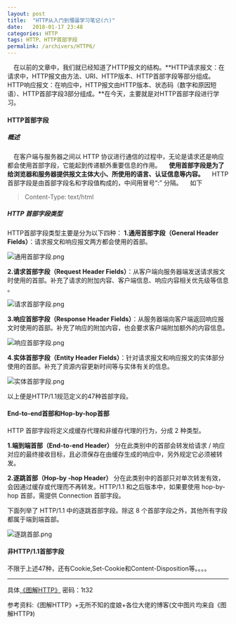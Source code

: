 ```yaml
---
layout: post
title:  "HTTP从入门到懵逼学习笔记(六)"
date:   2018-01-17 23:48
categories: HTTP
tags: HTTP、HTTP首部字段
permalink: /archivers/HTTP6/
---
```


&emsp;在以前的文章中，我们就已经知道了HTTP报文的结构。**HTTP请求报文：在请求中，HTTP报文由方法、URI、HTTP版本、HTTP首部字段等部分组成。HTTP响应报文：在响应中，HTTP报文由HTTP版本、状态码（数字和原因短语）、HTTP首部字段3部分组成。**在今天，主要就是对HTTP首部字段进行学习。

#### HTTP首部字段

##### 概述
&emsp;在客户端与服务器之间以 HTTP 协议进行通信的过程中，无论是请求还是响应都会使用首部字段，它能起到传递额外重要信息的作用。
&emsp;**使用首部字段是为了给浏览器和服务器提供报文主体大小、所使用的语言、认证信息等内容。**
&emsp;HTTP 首部字段是由首部字段名和字段值构成的，中间用冒号“:” 分隔。
&emsp;如下

>Content-Type: text/html

##### HTTP 首部字段类型
HTTP首部字段类型主要是分为以下四种：
**1.通用首部字段（General Header Fields）**：请求报文和响应报文两方都会使用的首部。

![通用首部字段.png](http://upload-images.jianshu.io/upload_images/8918083-78db586289f0f3eb.png?imageMogr2/auto-orient/strip%7CimageView2/2/w/1240)

**2.请求首部字段（Request Header Fields）**：从客户端向服务器端发送请求报文时使用的首部。补充了请求的附加内容、客户端信息、响应内容相关优先级等信息 。

![请求首部字段.png](http://upload-images.jianshu.io/upload_images/8918083-9605f00136db03e1.png?imageMogr2/auto-orient/strip%7CimageView2/2/w/1240)


**3.响应首部字段（Response Header Fields）**：从服务器端向客户端返回响应报文时使用的首部。补充了响应的附加内容，也会要求客户端附加额外的内容信息。

![响应首部字段.png](http://upload-images.jianshu.io/upload_images/8918083-82d7bdd949cdcc69.png?imageMogr2/auto-orient/strip%7CimageView2/2/w/1240)


**4.实体首部字段（Entity Header Fields）**：针对请求报文和响应报文的实体部分使用的首部。补充了资源内容更新时间等与实体有关的信息。

![实体首部字段.png](http://upload-images.jianshu.io/upload_images/8918083-51c23fda62438ab1.png?imageMogr2/auto-orient/strip%7CimageView2/2/w/1240)

以上便是HTTP/1.1规范定义的47种首部字段。
#### End-to-end首部和Hop-by-hop首部

HTTP 首部字段将定义成缓存代理和非缓存代理的行为，分成 2 种类型。

**1.端到端首部（End-to-end Header）**
分在此类别中的首部会转发给请求 / 响应对应的最终接收目标，且必须保存在由缓存生成的响应中，另外规定它必须被转发。

**2.逐跳首部（Hop-by -hop Header）**
分在此类别中的首部只对单次转发有效，会因通过缓存或代理而不再转发。HTTP/1.1 和之后版本中，如果要使用 hop-by-hop 首部，需提供 Connection 首部字段。

下面列举了 HTTP/1.1 中的逐跳首部字段。除这 8 个首部字段之外，其他所有字段都属于端到端首部。

![逐跳首部.png](http://upload-images.jianshu.io/upload_images/8918083-1ebf07e50b71801f.png?imageMogr2/auto-orient/strip%7CimageView2/2/w/1240)

#### 非HTTP/1.1首部字段
不限于上述47种，还有Cookie,Set-Cookie和Content-Disposition等。。。。


---
具体[《图解HTTP》](https://pan.baidu.com/s/1dGSPXLn)  密码：1t32

参考资料:《图解HTTP》+无所不知的度娘+各位大佬的博客(文中图片均来自《图解HTTP》)
